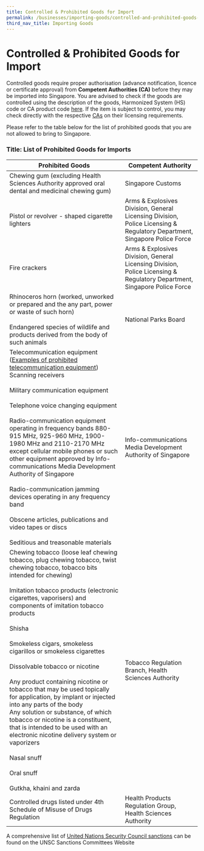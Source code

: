 ```yaml
---
title: Controlled & Prohibited Goods for Import
permalink: /businesses/importing-goods/controlled-and-prohibited-goods-for-import
third_nav_title: Importing Goods
---
```


# Controlled & Prohibited Goods for Import

Controlled goods require proper authorisation (advance notification, licence or certificate approval) from  **Competent Authorities (CA)**  before they may be imported into Singapore. You are advised to check if the goods are controlled using the description of the goods, Harmonized System (HS) code or CA product code  [here](https://www.tradenet.gov.sg/tradenet/portlets/search/searchHSCA/searchInitHSCA.do). If the item is subject to control, you may check directly with the respective  [CAs](https://www.customs.gov.sg/-/media/cus/files/about-us/annexes-and-appendices/annex-e---ca-helpdesk-lists.pdf)  on their licensing requirements.

Please refer to the table below for the list of prohibited goods that you are not allowed to bring to Singapore.

### Title: List of Prohibited Goods for Imports

|Prohibited Goods |  Competent Authority|
|---|---|
|Chewing gum (excluding Health Sciences Authority approved oral dental and medicinal chewing gum)|Singapore Customs|
| Pistol or revolver - shaped cigarette lighters |  Arms & Explosives Division, General Licensing Division, Police Licensing & Regulatory Department, Singapore Police Force|
|Fire crackers  | Arms & Explosives Division, General Licensing Division, Police Licensing & Regulatory Department, Singapore Police Force |
| Rhinoceros horn (worked, unworked or prepared and the any part, power or waste of such horn)  <br><br> Endangered species of wildlife and products derived from the body of such animals  |National Parks Board  |
| Telecommunication equipment ([Examples of prohibited telecommunication equipment](http://www.imda.gov.sg/ProhibitedEquipment))    Scanning  receivers <br><br> Military communication equipment  <br><br> Telephone voice changing equipment  <br><br> Radio-communication equipment operating in frequency bands 880-915 MHz, 925-960 MHz, 1900-1980 MHz and 2110-2170 MHz except cellular mobile phones or such other equipment approved by Info-communications Media Development Authority of Singapore  <br><br> Radio-communication jamming devices operating in any frequency band  <br><br> Obscene articles, publications and video tapes or discs  <br><br> Seditious and treasonable materials | Info-communications Media Development Authority of Singapore|
|  Chewing tobacco (loose leaf chewing tobacco, plug chewing tobacco, twist chewing tobacco, tobacco bits intended for chewing) <br><br>  Imitation tobacco products (electronic cigarettes, vaporisers) and components of imitation tobacco products  <br><br> Shisha  <br><br> Smokeless cigars, smokeless cigarillos or smokeless cigarettes  <br><br> Dissolvable tobacco or nicotine  <br><br>  Any product containing nicotine or tobacco that may be used topically for application, by implant or injected into any parts of the body <br> Any solution or substance, of which tobacco or nicotine is a constituent, that is intended to be used with an electronic nicotine delivery system or vaporizers  <br><br>  Nasal snuff  <br><br> Oral snuff  <br><br>  Gutkha, khaini and zarda | Tobacco Regulation Branch, Health Sciences Authority| Tobacco Regulation Branch, Health Sciences Authority |
| Controlled drugs listed under 4th Schedule of Misuse of Drugs Regulation | Health Products Regulation Group, Health Sciences Authority | 

A comprehensive list of [United Nations Security Council sanctions](https://www.customs.gov.sg/businesses/united-nations-security-council-sanctions) can be found on the UNSC Sanctions Committees Website

